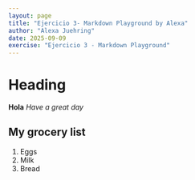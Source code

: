 ```yaml
---
layout: page
title: "Ejercicio 3- Markdown Playground by Alexa"
author: "Alexa Juehring"
date: 2025-09-09
exercise: "Ejercicio 3 - Markdown Playground"
---
```


# Heading

**Hola**
*Have a great day*
## My grocery list
1. Eggs
2. Milk
3. Bread
